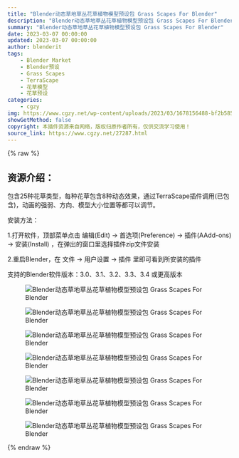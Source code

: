 ```yaml
---
title: "Blender动态草地草丛花草植物模型预设包 Grass Scapes For Blender"
description: "Blender动态草地草丛花草植物模型预设包 Grass Scapes For Blender"
summary: "Blender动态草地草丛花草植物模型预设包 Grass Scapes For Blender"
date: 2023-03-07 00:00:00
updated: 2023-03-07 00:00:00
author: blenderit
tags: 
    - Blender Market
    - Blender预设
    - Grass Scapes
    - TerraScape
    - 花草模型
    - 花草预设
categories:
    - cgzy
img: https://www.cgzy.net/wp-content/uploads/2023/03/1678156488-bf2b585aaeb7a04.jpg
showGetMethod: false
copyright: 本插件资源来自网络，版权归原作者所有，仅供交流学习使用！
source_link: https://www.cgzy.net/27287.html
---
```


{% raw %}
<div class="wp-block-pandastudio-title"><div class="title_style_01"><h2 id="h2-0">资源介绍：</h2></div></div><p class="is-style-text-indent-2em">包含25种花草类型，每种花草包含8种动态效果，通过TerraScape插件调用(已包含)，动画的强弱、方向、模型大小位置等都可以调节。</p><div class="wp-block-pandastudio-title"><div class="title_style_01"><p>安装方法：</p></div></div><p>1.打开软件，顶部菜单点击 编辑(Edit) → 首选项(Preference) → 插件(AAdd-ons) → 安装(Install) ，在弹出的窗口里选择插件zip文件安装</p><p>2.重启Blender，在 文件 → 用户设置 → 插件 里即可看到所安装的插件</p><div class="wp-block-pandastudio-tips"><div class="tip success "><p>支持的Blender软件版本：3.0、3.1、3.2、3.3、3.4 或更高版本</p>
</div></div><div class="wp-block-image is-style-border-round-and-with-shadow">
<figure class="aligncenter size-large"><img decoding="async" src="https://img.alicdn.com/imgextra/i3/717183932/O1CN01sur4fF1euu9HB5Qi0_!!717183932.jpg" title="Blender动态草地草丛花草植物模型预设包 Grass Scapes For Blender" alt="Blender动态草地草丛花草植物模型预设包 Grass Scapes For Blender"></figure></div><div class="wp-block-image is-style-border-round-and-with-shadow">
<figure class="aligncenter size-large"><img decoding="async" src="https://img.alicdn.com/imgextra/i1/2209775705190/O1CN01msUBSo1oD4DuA945y_!!2209775705190.jpg" title="Blender动态草地草丛花草植物模型预设包 Grass Scapes For Blender" alt="Blender动态草地草丛花草植物模型预设包 Grass Scapes For Blender"></figure></div><div class="wp-block-image is-style-border-round-and-with-shadow">
<figure class="aligncenter size-large"><img decoding="async" src="https://img.alicdn.com/imgextra/i1/2209775705190/O1CN01eiBWro1oD4DqlKz1b_!!2209775705190.jpg" title="Blender动态草地草丛花草植物模型预设包 Grass Scapes For Blender" alt="Blender动态草地草丛花草植物模型预设包 Grass Scapes For Blender"></figure></div><div class="wp-block-image is-style-border-round-and-with-shadow">
<figure class="aligncenter size-large"><img decoding="async" src="https://img.alicdn.com/imgextra/i1/2209775705190/O1CN01wfOs3N1oD4Ds1O2fn_!!2209775705190.jpg" title="Blender动态草地草丛花草植物模型预设包 Grass Scapes For Blender" alt="Blender动态草地草丛花草植物模型预设包 Grass Scapes For Blender"></figure></div><div class="wp-block-image is-style-border-round-and-with-shadow">
<figure class="aligncenter size-large"><img decoding="async" src="https://img.alicdn.com/imgextra/i2/2209775705190/O1CN01UADcaK1oD4DtopBeE_!!2209775705190.jpg" title="Blender动态草地草丛花草植物模型预设包 Grass Scapes For Blender" alt="Blender动态草地草丛花草植物模型预设包 Grass Scapes For Blender"></figure></div><div class="wp-block-image is-style-border-round-and-with-shadow">
<figure class="aligncenter size-large"><img decoding="async" src="https://img.alicdn.com/imgextra/i2/2209775705190/O1CN01G0dtJT1oD4DuA9fWS_!!2209775705190.jpg" title="Blender动态草地草丛花草植物模型预设包 Grass Scapes For Blender" alt="Blender动态草地草丛花草植物模型预设包 Grass Scapes For Blender"></figure></div><div class="wp-block-image is-style-border-round-and-with-shadow">
<figure class="aligncenter size-large"><img decoding="async" src="https://img.alicdn.com/imgextra/i4/717183932/O1CN01c7QL491euu9Hb5bJv_!!717183932.jpg" title="Blender动态草地草丛花草植物模型预设包 Grass Scapes For Blender" alt="Blender动态草地草丛花草植物模型预设包 Grass Scapes For Blender"></figure></div>
<div style="display: none">cgzy</div>
{% endraw %}